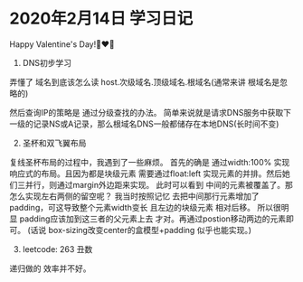 # 2020年2月14日 学习日记

Happy Valentine's Day!👩‍❤️‍👨

1. DNS初步学习

弄懂了 域名到底该怎么读
host.次级域名.顶级域名.根域名(通常来讲 根域名是忽略的)

然后查询IP的策略是 通过分级查找的办法。
简单来说就是请求DNS服务中获取下一级的记录NS或A记录，那么根域名DNS一般都储存在本地DNS(长时间不变)

2. 圣杯和双飞翼布局

复线圣杯布局的过程中，我遇到了一些麻烦。
首先的确是 通过width:100% 实现响应式的布局。且因为都是块级元素
需要通过float:left 实现元素的并排。然后她们三并行，则通过margin外边距来实现。
此时可以看到 中间的元素被覆盖了。那怎么实现左右两侧的留空呢？
我当时按照记忆 去把中间那行元素增加了padding，可这导致整个元素width变长
且左边的块级元素 相对后移。
所以很明显 padding应该加到这三者的父元素上去 才对。再通过postion移动两边的元素即可。
(话说 box-sizing改变center的盒模型+padding 似乎也能实现。)

3. leetcode: 263 丑数

递归做的 效率并不好。
